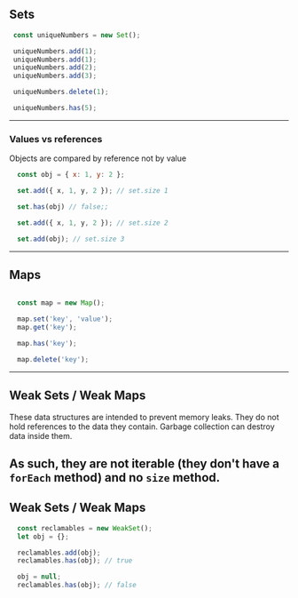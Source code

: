 ## Sets

```javascript
 const uniqueNumbers = new Set();

 uniqueNumbers.add(1);
 uniqueNumbers.add(1);
 uniqueNumbers.add(2);
 uniqueNumbers.add(3);

 uniqueNumbers.delete(1);

 uniqueNumbers.has(5);
```
---

### Values vs references

Objects are compared by reference not by value
```javascript
  const obj = { x: 1, y: 2 };

  set.add({ x, 1, y, 2 }); // set.size 1

  set.has(obj) // false;;

  set.add({ x, 1, y, 2 }); // set.size 2

  set.add(obj); // set.size 3
```
---

## Maps

```javascript

  const map = new Map();

  map.set('key', 'value');
  map.get('key');

  map.has('key');

  map.delete('key');

```
---

## Weak Sets / Weak Maps

These data structures are intended to prevent memory leaks. They do not hold references to the data they contain. Garbage collection can destroy data inside them.

As such, they are not iterable (they don't have a `forEach` method) and no `size` method.
---

## Weak Sets / Weak Maps

```javascript
  const reclamables = new WeakSet();
  let obj = {};

  reclamables.add(obj);
  reclamables.has(obj); // true

  obj = null;
  reclamables.has(obj); // false
```
